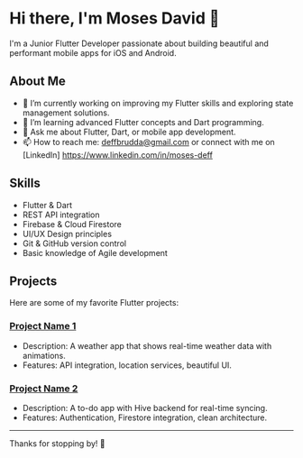 # Hi there, I'm Moses David 👋

I'm a Junior Flutter Developer passionate about building beautiful and performant mobile apps for iOS and Android.

## About Me

- 🔭 I’m currently working on improving my Flutter skills and exploring state management solutions.
- 🌱 I’m learning advanced Flutter concepts and Dart programming.
- 💬 Ask me about Flutter, Dart, or mobile app development.
- 📫 How to reach me: deffbrudda@gmail.com or connect with me on [LinkedIn] https://www.linkedin.com/in/moses-deff

## Skills

- Flutter & Dart
- REST API integration
- Firebase & Cloud Firestore
- UI/UX Design principles
- Git & GitHub version control
- Basic knowledge of Agile development

## Projects

Here are some of my favorite Flutter projects:

### [Project Name 1](https://github.com/yourusername/project1)
- Description: A weather app that shows real-time weather data with animations.
- Features: API integration, location services, beautiful UI.

### [Project Name 2](https://github.com/yourusername/project2)
- Description: A to-do app with Hive backend for real-time syncing.
- Features: Authentication, Firestore integration, clean architecture. 


---

Thanks for stopping by! 🚀
